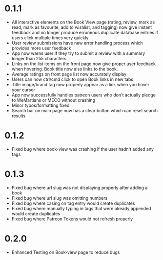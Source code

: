 # 0.1.1

* All interactive elements on the Book View page (rating, review, mark as read, mark as favourite, add to wishlist, and tagging) now give instant feedback and no longer produce erroneous duplicate database entries if users click multiple times very quickly
* User review submissions have new error handling process which provides more user feedback
* App now warns user if they try to submit a review with a summary longer than 255 characters
* Links on the list items on the front page now give proper user feedback when hovering. Book title now also links to the book.
* Average ratings on front page list now accurately display
* Users can now ctrl/cmd click to open Book links in new tabs
* Title image/brand tag now properly appear as a link when you hover your cursor
* App now successfully handles patreon users who don't actually pledge to WeMartians or MECO without crashing
* Minor typos/formatting fixed
* Search bar on main page now has a clear button which can reset search results

# 0.1.2

* Fixed bug where book-view was crashing if the user hadn't added any tags

# 0.1.3

* Fixed bug where url slug was not displaying properly after adding a book
* Fixed bug where url slug was omitting numbers
* Fixed bug where casing on tag entry would create duplicates
* Fixed bug where manually typing in tags that were already appended would create duplicates
* Fixed bug where Patreon Tokens would not refresh properly

# 0.2.0

* Enhanced Testing on Book-view page to reduce bugs